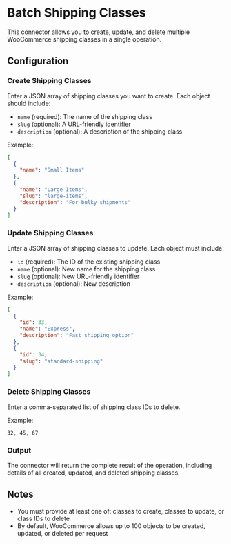 # Batch Shipping Classes

This connector allows you to create, update, and delete multiple WooCommerce shipping classes in a single operation.

## Configuration

### Create Shipping Classes
Enter a JSON array of shipping classes you want to create. Each object should include:
- `name` (required): The name of the shipping class
- `slug` (optional): A URL-friendly identifier
- `description` (optional): A description of the shipping class

Example:
```json
[
  {
    "name": "Small Items"
  },
  {
    "name": "Large Items",
    "slug": "large-items",
    "description": "For bulky shipments"
  }
]
```

### Update Shipping Classes
Enter a JSON array of shipping classes to update. Each object must include:
- `id` (required): The ID of the existing shipping class
- `name` (optional): New name for the shipping class
- `slug` (optional): New URL-friendly identifier
- `description` (optional): New description

Example:
```json
[
  {
    "id": 33,
    "name": "Express",
    "description": "Fast shipping option"
  },
  {
    "id": 34,
    "slug": "standard-shipping"
  }
]
```

### Delete Shipping Classes
Enter a comma-separated list of shipping class IDs to delete.

Example:
```
32, 45, 67
```

### Output
The connector will return the complete result of the operation, including details of all created, updated, and deleted shipping classes.

## Notes
- You must provide at least one of: classes to create, classes to update, or class IDs to delete
- By default, WooCommerce allows up to 100 objects to be created, updated, or deleted per request